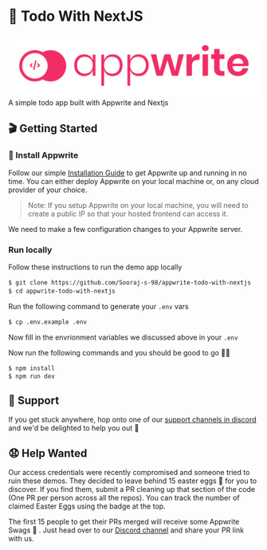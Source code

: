 # 🔖 Todo With NextJS  

![logo]( public/image/built-with-appwrite.svg "Logo")
A simple todo app built with Appwrite and Nextjs




## 🎬 Getting Started

### 🤘 Install Appwrite 
Follow our simple [Installation Guide](https://appwrite.io/docs/installation) to get Appwrite up and running in no time. You can either deploy Appwrite on your local machine or, on any cloud provider of your choice. 

> Note: If you setup Appwrite on your local machine, you will need to create a public IP so that your hosted frontend can access it.
  
We need to make a few configuration changes to your Appwrite server. 



### **Run locally**

Follow these instructions to run the demo app locally

```sh
$ git clone https://github.com/Sooraj-s-98/appwrite-todo-with-nextjs
$ cd appwrite-todo-with-nextjs
```

Run the following command to generate your `.env` vars

```sh
$ cp .env.example .env
```

Now fill in the envrionment variables we discussed above in your `.env`

Now run the following commands and you should be good to go 💪🏼

```
$ npm install
$ npm run dev
```

## 🤕 Support

If you get stuck anywhere, hop onto one of our [support channels in discord](https://appwrite.io/discord) and we'd be delighted to help you out 🤝

## 😧 Help Wanted 
Our access credentials were recently compromised and someone tried to ruin these demos. They decided to leave behind 15 easter eggs 🥚 for you to discover. If you find them, submit a PR cleaning up that section of the code (One PR per person across all the repos). You can track the number of claimed Easter Eggs using the badge at the top.

The first 15 people to get their PRs merged will receive some Appwrite Swags 🤩 . Just head over to our [Discord channel](https://appwrite.io/discord) and share your PR link with us.  

